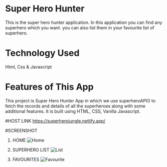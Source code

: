 # Super Hero Hunter

This is the super hero hunter application. In this application you can find any superhero which you want.
you can also list them in your favourite list of superhero. 

# Technology Used

Html, Css & Javascript

# Features of This App

This project is Super Hero Hunter App in which we use superheroAPI() to fetch the records and details of all the superheroes along with some additional features.
It is built using HTML, CSS, Vanilla Javascript.

#HOST LINK
https://superherojungle.netlify.app/

#SCREENSHOT
1. HOME
![Home](https://github.com/Vikasharyan202/SuperHero_Hunter_App/assets/117556610/de806423-09ce-4540-b39e-4727ca2ea887)

2. SUPERHERO LIST
![List](https://github.com/Vikasharyan202/SuperHero_Hunter_App/assets/117556610/f498b471-3640-4d8d-955e-dee3866f7c67)

3. FAVOURITES
![Favourite](https://github.com/Vikasharyan202/SuperHero_Hunter_App/assets/117556610/c958d9c1-ba66-4751-baca-da5bef1cc83d)
